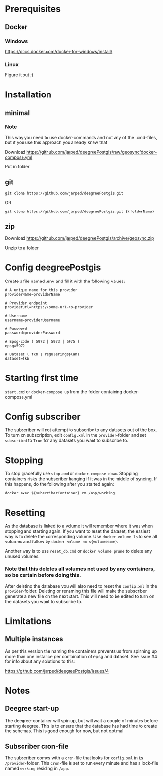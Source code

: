 # Prerequisites
## Docker
### Windows

https://docs.docker.com/docker-for-windows/install/

### Linux

Figure it out ;)

# Installation
## minimal
### Note
This way you need to use docker-commands and not any of the .cmd-files, but if you use this approach you already knew that

Download https://github.com/jarped/deegreePostgis/raw/geosync/docker-compose.yml

Put in folder

## git
``` 
git clone https://github.com/jarped/deegreePostgis.git
``` 
OR
``` 
git clone https://github.com/jarped/deegreePostgis.git ${folderName}
``` 

## zip

Download https://github.com/jarped/deegreePostgis/archive/geosync.zip

Unzip to a folder

# Config deegreePostgis

Create a file named .env and fill it with the following values:
``` 
# A unique name for this provider
providerName=providerName 

# Provider endpoint
providerurl=https://some-url-to-provider 

# Username
username=providerUsername 

# Password
password=providerPassword 

# Epsg-code ( 5972 | 5973 | 5975 )
epsg=5972 

# Dataset ( fkb | reguleringsplan)
dataset=fkb 
``` 

# Starting first time

```start.cmd``` or ```docker-compose up```  from the folder containing docker-compose.yml

# Config subscriber
The subscriber will not attempt to subscribe to any datasets out of the box. To turn on subscription, edit ```config.xml``` in the ```provider```-folder and set ```subscribed``` to ```True``` for any datasets you want to subscribe to.

# Stopping
To stop gracefully use ```stop.cmd``` or ```docker-compose down```. Stopping containers risks the subscriber hanging if it was in the middle of syncing. If this happens, do the following after you started again:
```
docker exec ${subscriberContainer} rm /app/working
```

# Resetting
As the database is linked to a volume it will remember where it was when stopping and starting again. If you want to reset the dataset, the easiest way is to delete the corresponding volume. Use ```docker volume ls``` to see all volumes and follow by ```docker volume rm ${volumeName}```.

Another way is to use ```reset_db.cmd``` or ```docker volume prune``` to delete any unused volumes.

### Note that this deletes all volumes not used by any containers, so be certain before doing this.

After deleting the database you will also need to reset the ```config.xml``` in the ```provider```-folder. Deleting or renaming this file will make the subscriber generate a new file on the next start. This will need to be edited to turn on the datasets you want to subscribe to.


# Limitations
## Multiple instances
As per this version the naming the containers prevents us from spinning up more than one instance per combination of epsg and dataset. See issue #4 for info about any solutions to this:

https://github.com/jarped/deegreePostgis/issues/4

# Notes
## Deegree start-up
The deegree-container will spin up, but will wait a couple of minutes before starting deegree. This is to ensure that the database has had time to create the schemas. This is good enough for now, but not optimal

## Subscriber cron-file
The subscriber comes with a ```cron```-file that looks for ```config.xml``` in its ```/provider```-folder. This ```cron```-file is set to run every minute and has a lock-file named ```working``` residing in ```/app```.

